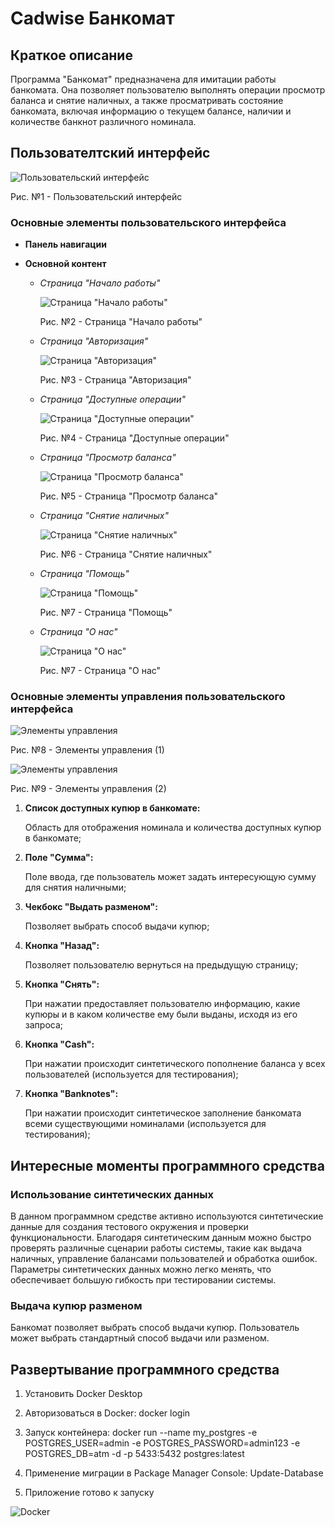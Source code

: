 # Cadwise Банкомат

## Краткое описание

Программа "Банкомат" предназначена для имитации работы банкомата. Она позволяет пользователю выполнять операции просмотр баланса
и снятие наличных, а также просматривать состояние банкомата, включая информацию о текущем балансе, наличии и количестве банкнот
различного номинала.

## Пользователтский интерфейс

![Пользовательский интерфейс](./Images/home_page.png)

Рис. №1 - Пользовательский интерфейс

### Основные элементы пользовательского интерфейса

- **Панель навигации**

- **Основной контент**

  - _Страница "Начало работы"_

    ![Страница "Начало работы"](./Images/home_page.png)

    Рис. №2 - Страница "Начало работы"

  - _Страница "Авторизация"_

    ![Страница "Авторизация"](./Images/auth_page.png)

    Рис. №3 - Страница "Авторизация"

  - _Страница "Доступные операции"_

    ![Страница "Доступные операции"](./Images/service_page.png)

    Рис. №4 - Страница "Доступные операции"

  - _Страница "Просмотр баланса"_

    ![Страница "Просмотр баланса"](./Images/balance_page.png)

    Рис. №5 - Страница "Просмотр баланса"

  - _Страница "Снятие наличных"_

    ![Страница "Снятие наличных"](./Images/money_page.png)

    Рис. №6 - Страница "Снятие наличных"

  - _Страница "Помощь"_

    ![Страница "Помощь"](./Images/help_page.png)

    Рис. №7 - Страница "Помощь"

  - _Страница "О нас"_

    ![Страница "О нас"](./Images/about_page.png)

    Рис. №7 - Страница "О нас"

### Основные элементы управления пользовательского интерфейса

![Элементы управления](./Images/money_page.png)

Рис. №8 - Элементы управления (1)

![Элементы управления](./Images/help_page.png)

Рис. №9 - Элементы управления (2)

1. **Список доступных купюр в банкомате:**

   Область для отображения номинала и количества доступных купюр в банкомате;

2. **Поле "Сумма":**

   Поле ввода, где пользователь может задать интересующую сумму для снятия наличными;

3. **Чекбокс "Выдать разменом":**

   Позволяет выбрать способ выдачи купюр;

4. **Кнопка "Назад":**

   Позволяет пользователю вернуться на предыдущую страницу;

5. **Кнопка "Снять":**

   При нажатии предоставляет пользователю информацию, какие купюры и в каком количестве ему были выданы, исходя из его запроса;

6. **Кнопка "Cash":**

   При нажатии происходит синтетического пополнение баланса у всех пользователей (используется для тестирования);

7. **Кнопка "Banknotes":**

   При нажатии происходит синтетическое заполнение банкомата всеми существующими номиналами (используется для тестирования);

## Интересные моменты программного средства

### Использование синтетических данных

В данном программном средстве активно используются синтетические данные для создания тестового окружения и проверки функциональности.
Благодаря синтетическим данным можно быстро проверять различные сценарии работы системы, такие как выдача наличных, управление балансами
пользователей и обработка ошибок. Параметры синтетических данных можно легко менять, что обеспечивает большую гибкость при тестировании системы.

### Выдача купюр разменом

Банкомат позволяет выбрать способ выдачи купюр. Пользователь может выбрать стандартный способ выдачи или разменом.

## Развертывание программного средства

1. Установить Docker Desktop

2. Авторизоваться в Docker: docker login

3. Запуск контейнера: docker run --name my_postgres -e POSTGRES_USER=admin -e POSTGRES_PASSWORD=admin123 -e POSTGRES_DB=atm -d -p 5433:5432 postgres:latest

4. Применение миграции в Package Manager Console: Update-Database

5. Приложение готово к запуску

![Docker](./Images/docker.png)
